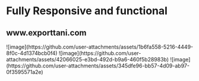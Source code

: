 <h1>Fully Responsive and functional</h1>
<h2>www.exporttani.com</h2>
![image](https://github.com/user-attachments/assets/1b6fa558-5216-4449-8f0c-4d1374bcb0f4)
![image](https://github.com/user-attachments/assets/42066025-e3bd-492d-b9a6-460f5b28983b)
![image](https://github.com/user-attachments/assets/345dfe96-bb57-4d09-ab97-0f3595571a2e)
